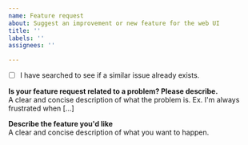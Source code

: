 ```yaml
---
name: Feature request
about: Suggest an improvement or new feature for the web UI
title: ''
labels: ''
assignees: ''

---
```

- [ ] I have searched to see if a similar issue already exists.


**Is your feature request related to a problem? Please describe.**  
A clear and concise description of what the problem is. Ex. I'm always frustrated when [...]

**Describe the feature you'd like**  
A clear and concise description of what you want to happen.
